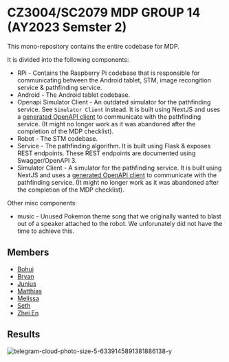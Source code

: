 # CZ3004/SC2079 MDP GROUP 14 (AY2023 Semster 2)

This mono-repository contains the entire codebase for MDP. 

It is divided into the following components:
* RPi - Contains the Raspberry Pi codebase that is responsible for communicating between the Android tablet, STM, image recongition service & pathfinding service.
* Android - The Android tablet codebase.
* Openapi Simulator Client - An outdated simulator for the pathfinding service. See `Simulator Client` instead. It is built using NextJS and uses a [generated OpenAPI client](https://github.com/OpenAPITools/openapi-generator) to communicate with the pathfinding service. (It might no longer work as it was abandoned after the completion of the MDP checklist).
* Robot - The STM codebase.
* Service - The pathfinding algorithm. It is built using Flask & exposes REST endpoints. These REST endpoints are documented using Swagger/OpenAPI 3.
* Simulator Client - A simulator for the pathfinding service. It is built using NextJS and uses a [generated OpenAPI client](https://github.com/OpenAPITools/openapi-generator) to communicate with the pathfinding service. (It might no longer work as it was abandoned after the completion of the MDP checklist).

Other misc components:
* music - Unused Pokemon theme song that we originally wanted to blast out of a speaker attached to the robot. We unforunately did not have the time to achieve this.

## Members
* [Bohui](https://github.com/bh555)
* [Bryan](https://github.com/BryanTohWS)
* [Junius](https://github.com/Junius00)
* [Matthias](https://github.com/Pante)
* [Melissa](https://github.com/seow2002)
* [Seth](https://github.com/sethlxk)
* [Zhei En](https://github.com/zheien)

## Results
![telegram-cloud-photo-size-5-6339145891381886138-y](https://github.com/Pante/SC2079/assets/9427324/ddc146c2-a356-4c2f-ac03-80814fd5c9cd)
